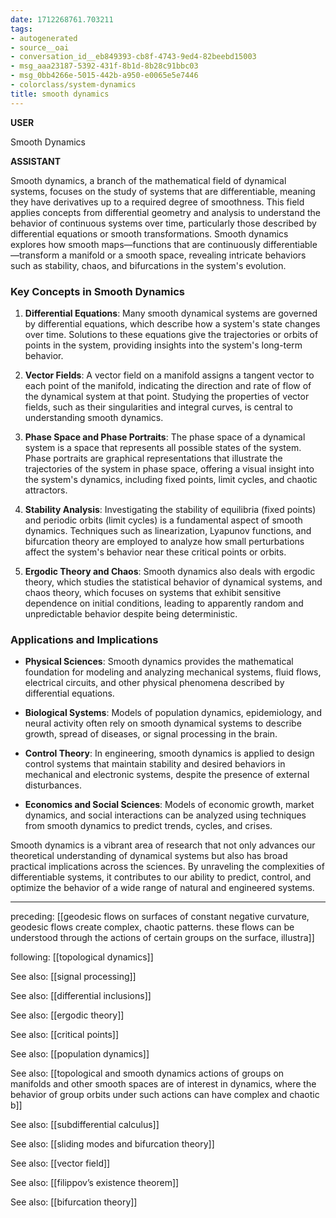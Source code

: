 ```yaml
---
date: 1712268761.703211
tags:
- autogenerated
- source__oai
- conversation_id__eb849393-cb8f-4743-9ed4-82beebd15003
- msg_aaa23187-5392-431f-8b1d-8b28c91bbc03
- msg_0bb4266e-5015-442b-a950-e0065e5e7446
- colorclass/system-dynamics
title: smooth dynamics
---
```


**USER**

Smooth Dynamics


**ASSISTANT**

Smooth dynamics, a branch of the mathematical field of dynamical systems, focuses on the study of systems that are differentiable, meaning they have derivatives up to a required degree of smoothness. This field applies concepts from differential geometry and analysis to understand the behavior of continuous systems over time, particularly those described by differential equations or smooth transformations. Smooth dynamics explores how smooth maps—functions that are continuously differentiable—transform a manifold or a smooth space, revealing intricate behaviors such as stability, chaos, and bifurcations in the system's evolution.

### Key Concepts in Smooth Dynamics

1. **Differential Equations**: Many smooth dynamical systems are governed by differential equations, which describe how a system's state changes over time. Solutions to these equations give the trajectories or orbits of points in the system, providing insights into the system's long-term behavior.

2. **Vector Fields**: A vector field on a manifold assigns a tangent vector to each point of the manifold, indicating the direction and rate of flow of the dynamical system at that point. Studying the properties of vector fields, such as their singularities and integral curves, is central to understanding smooth dynamics.

3. **Phase Space and Phase Portraits**: The phase space of a dynamical system is a space that represents all possible states of the system. Phase portraits are graphical representations that illustrate the trajectories of the system in phase space, offering a visual insight into the system's dynamics, including fixed points, limit cycles, and chaotic attractors.

4. **Stability Analysis**: Investigating the stability of equilibria (fixed points) and periodic orbits (limit cycles) is a fundamental aspect of smooth dynamics. Techniques such as linearization, Lyapunov functions, and bifurcation theory are employed to analyze how small perturbations affect the system's behavior near these critical points or orbits.

5. **Ergodic Theory and Chaos**: Smooth dynamics also deals with ergodic theory, which studies the statistical behavior of dynamical systems, and chaos theory, which focuses on systems that exhibit sensitive dependence on initial conditions, leading to apparently random and unpredictable behavior despite being deterministic.

### Applications and Implications

- **Physical Sciences**: Smooth dynamics provides the mathematical foundation for modeling and analyzing mechanical systems, fluid flows, electrical circuits, and other physical phenomena described by differential equations.

- **Biological Systems**: Models of population dynamics, epidemiology, and neural activity often rely on smooth dynamical systems to describe growth, spread of diseases, or signal processing in the brain.

- **Control Theory**: In engineering, smooth dynamics is applied to design control systems that maintain stability and desired behaviors in mechanical and electronic systems, despite the presence of external disturbances.

- **Economics and Social Sciences**: Models of economic growth, market dynamics, and social interactions can be analyzed using techniques from smooth dynamics to predict trends, cycles, and crises.

Smooth dynamics is a vibrant area of research that not only advances our theoretical understanding of dynamical systems but also has broad practical implications across the sciences. By unraveling the complexities of differentiable systems, it contributes to our ability to predict, control, and optimize the behavior of a wide range of natural and engineered systems.


---

preceding: [[geodesic flows on surfaces of constant negative curvature, geodesic flows create complex, chaotic patterns. these flows can be understood through the actions of certain groups on the surface, illustra]]  


following: [[topological dynamics]]

See also: [[signal processing]]


See also: [[differential inclusions]]


See also: [[ergodic theory]]


See also: [[critical points]]


See also: [[population dynamics]]


See also: [[topological and smooth dynamics actions of groups on manifolds and other smooth spaces are of interest in dynamics, where the behavior of group orbits under such actions can have complex and chaotic b]]


See also: [[subdifferential calculus]]


See also: [[sliding modes and bifurcation theory]]


See also: [[vector field]]


See also: [[filippov’s existence theorem]]


See also: [[bifurcation theory]]